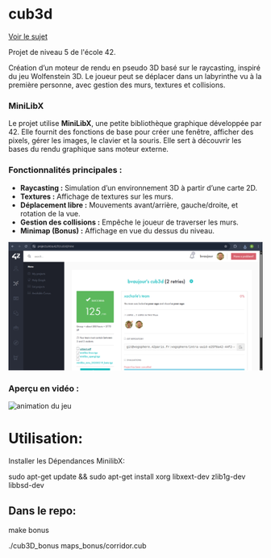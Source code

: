 # cub3d
[Voir le sujet](./subject.pdf)

Projet de niveau 5 de l'école 42.

Création d’un moteur de rendu en pseudo 3D basé sur le raycasting, inspiré du jeu Wolfenstein 3D. Le joueur peut se déplacer dans un labyrinthe vu à la première personne, avec gestion des murs, textures et collisions.

### MiniLibX
Le projet utilise **MiniLibX**, une petite bibliothèque graphique développée par 42. Elle fournit des fonctions de base pour créer une fenêtre, afficher des pixels, gérer les images, le clavier et la souris. Elle sert à découvrir les bases du rendu graphique sans moteur externe.

### Fonctionnalités principales :
- **Raycasting :** Simulation d’un environnement 3D à partir d’une carte 2D.
- **Textures :** Affichage de textures sur les murs.
- **Déplacement libre :** Mouvements avant/arrière, gauche/droite, et rotation de la vue.
- **Gestion des collisions :** Empêche le joueur de traverser les murs.
- **Minimap (Bonus) :** Affichage en vue du dessus du niveau.


![capture d'écran](./Screenshot.png)

### Aperçu en vidéo :
![animation du jeu](Screencast_cube.gif)

# Utilisation:

Installer les Dépendances MinilibX:

sudo apt-get update && sudo apt-get install xorg libxext-dev zlib1g-dev libbsd-dev

## Dans le repo:

make bonus

./cub3D_bonus maps_bonus/corridor.cub
